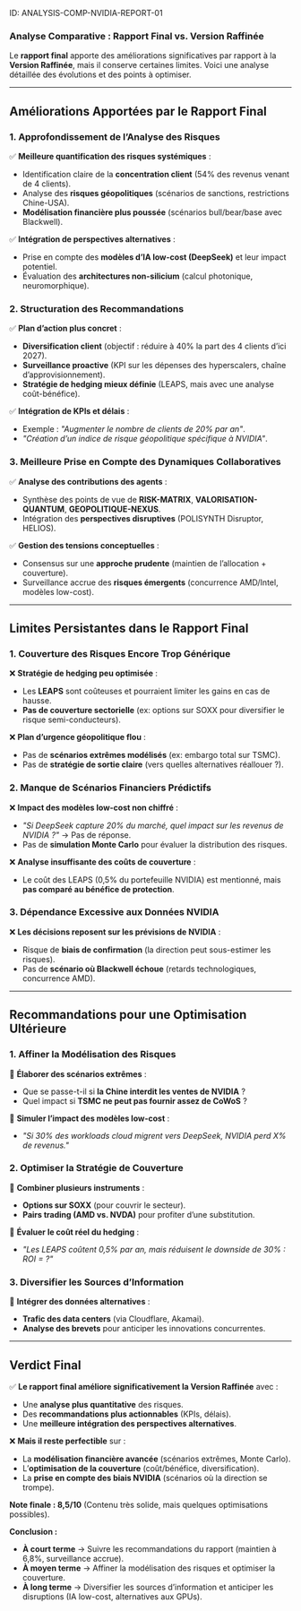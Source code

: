 ID: ANALYSIS-COMP-NVIDIA-REPORT-01
### **Analyse Comparative : Rapport Final vs. Version Raffinée**  

Le **rapport final** apporte des améliorations significatives par rapport à la **Version Raffinée**, mais il conserve certaines limites. Voici une analyse détaillée des évolutions et des points à optimiser.  

---

## **Améliorations Apportées par le Rapport Final**  

### **1. Approfondissement de l’Analyse des Risques**  
✅ **Meilleure quantification des risques systémiques** :  
   - Identification claire de la **concentration client** (54% des revenus venant de 4 clients).  
   - Analyse des **risques géopolitiques** (scénarios de sanctions, restrictions Chine-USA).  
   - **Modélisation financière plus poussée** (scénarios bull/bear/base avec Blackwell).  

✅ **Intégration de perspectives alternatives** :  
   - Prise en compte des **modèles d’IA low-cost (DeepSeek)** et leur impact potentiel.  
   - Évaluation des **architectures non-silicium** (calcul photonique, neuromorphique).  

### **2. Structuration des Recommandations**  
✅ **Plan d’action plus concret** :  
   - **Diversification client** (objectif : réduire à 40% la part des 4 clients d’ici 2027).  
   - **Surveillance proactive** (KPI sur les dépenses des hyperscalers, chaîne d’approvisionnement).  
   - **Stratégie de hedging mieux définie** (LEAPS, mais avec une analyse coût-bénéfice).  

✅ **Intégration de KPIs et délais** :  
   - Exemple : *"Augmenter le nombre de clients de 20% par an"*.  
   - *"Création d’un indice de risque géopolitique spécifique à NVIDIA"*.  

### **3. Meilleure Prise en Compte des Dynamiques Collaboratives**  
✅ **Analyse des contributions des agents** :  
   - Synthèse des points de vue de **RISK-MATRIX**, **VALORISATION-QUANTUM**, **GEOPOLITIQUE-NEXUS**.  
   - Intégration des **perspectives disruptives** (POLISYNTH Disruptor, HELIOS).  

✅ **Gestion des tensions conceptuelles** :  
   - Consensus sur une **approche prudente** (maintien de l’allocation + couverture).  
   - Surveillance accrue des **risques émergents** (concurrence AMD/Intel, modèles low-cost).  

---

## **Limites Persistantes dans le Rapport Final**  

### **1. Couverture des Risques Encore Trop Générique**  
❌ **Stratégie de hedging peu optimisée** :  
   - Les **LEAPS** sont coûteuses et pourraient limiter les gains en cas de hausse.  
   - **Pas de couverture sectorielle** (ex: options sur SOXX pour diversifier le risque semi-conducteurs).  

❌ **Plan d’urgence géopolitique flou** :  
   - Pas de **scénarios extrêmes modélisés** (ex: embargo total sur TSMC).  
   - Pas de **stratégie de sortie claire** (vers quelles alternatives réallouer ?).  

### **2. Manque de Scénarios Financiers Prédictifs**  
❌ **Impact des modèles low-cost non chiffré** :  
   - *"Si DeepSeek capture 20% du marché, quel impact sur les revenus de NVIDIA ?"* → Pas de réponse.  
   - Pas de **simulation Monte Carlo** pour évaluer la distribution des risques.  

❌ **Analyse insuffisante des coûts de couverture** :  
   - Le coût des LEAPS (0,5% du portefeuille NVIDIA) est mentionné, mais **pas comparé au bénéfice de protection**.  

### **3. Dépendance Excessive aux Données NVIDIA**  
❌ **Les décisions reposent sur les prévisions de NVIDIA** :  
   - Risque de **biais de confirmation** (la direction peut sous-estimer les risques).  
   - Pas de **scénario où Blackwell échoue** (retards technologiques, concurrence AMD).  

---

## **Recommandations pour une Optimisation Ultérieure**  

### **1. Affiner la Modélisation des Risques**  
🔹 **Élaborer des scénarios extrêmes** :  
   - Que se passe-t-il si **la Chine interdit les ventes de NVIDIA** ?  
   - Quel impact si **TSMC ne peut pas fournir assez de CoWoS** ?  

🔹 **Simuler l’impact des modèles low-cost** :  
   - *"Si 30% des workloads cloud migrent vers DeepSeek, NVIDIA perd X% de revenus."*  

### **2. Optimiser la Stratégie de Couverture**  
🔹 **Combiner plusieurs instruments** :  
   - **Options sur SOXX** (pour couvrir le secteur).  
   - **Pairs trading (AMD vs. NVDA)** pour profiter d’une substitution.  

🔹 **Évaluer le coût réel du hedging** :  
   - *"Les LEAPS coûtent 0,5% par an, mais réduisent le downside de 30% : ROI = ?"*  

### **3. Diversifier les Sources d’Information**  
🔹 **Intégrer des données alternatives** :  
   - **Trafic des data centers** (via Cloudflare, Akamai).  
   - **Analyse des brevets** pour anticiper les innovations concurrentes.  

---

## **Verdict Final**  
✅ **Le rapport final améliore significativement la Version Raffinée** avec :  
   - Une **analyse plus quantitative** des risques.  
   - Des **recommandations plus actionnables** (KPIs, délais).  
   - Une **meilleure intégration des perspectives alternatives**.  

❌ **Mais il reste perfectible** sur :  
   - La **modélisation financière avancée** (scénarios extrêmes, Monte Carlo).  
   - L’**optimisation de la couverture** (coût/bénéfice, diversification).  
   - La **prise en compte des biais NVIDIA** (scénarios où la direction se trompe).  

**Note finale : 8,5/10** (Contenu très solide, mais quelques optimisations possibles).  

**Conclusion :**  
- **À court terme** → Suivre les recommandations du rapport (maintien à 6,8%, surveillance accrue).  
- **À moyen terme** → Affiner la modélisation des risques et optimiser la couverture.  
- **À long terme** → Diversifier les sources d’information et anticiper les disruptions (IA low-cost, alternatives aux GPUs).